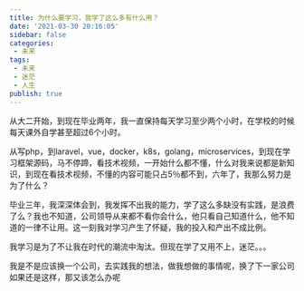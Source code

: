 ```yaml
---
title: 为什么要学习，我学了这么多有什么用？
date: '2021-03-30 20:16:05'
sidebar: false
categories:
 - 未来
tags:
 - 未来
 - 迷茫
 - 人生
publish: true
---
```


从大二开始，到现在毕业两年，我一直保持每天学习至少两个小时，在学校的时候每天课外自学甚至超过6个小时。

从写php，到laravel，vue，docker，k8s，golang，microservices，到现在学习框架源码，马不停蹄，看技术视频，一开始什么都不懂，什么对我来说都是新知识，到现在看技术视频，不懂的内容可能只占5％都不到，六年了，我那么努力是为了什么？

毕业三年，我深深体会到，我发挥不出我的能力，学了这么多缺没有实践，是浪费了么？我也不知道，公司领导从来都不看你会什么，他只看自己知道什么，他不知道的一律不让用。这一刻我对学习产生了怀疑，我的投入和产出不成比例。

我学习是为了不让我在时代的潮流中淘汰。但现在学了又用不上，迷茫。。。



我是不是应该换一个公司，去实践我的想法，做我想做的事情呢，换了下一家公司如果还是这样，那又该怎么办呢